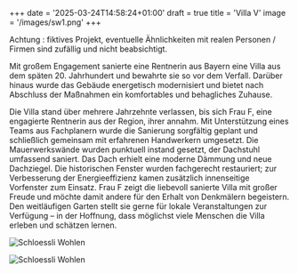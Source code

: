 +++
date = '2025-03-24T14:58:24+01:00'
draft = true
title = 'Villa V'
image = '/images/sw1.png'
+++


Achtung : fiktives Projekt, eventuelle Ähnlichkeiten mit realen Personen / Firmen sind zufällig und nicht beabsichtigt. 
<br>

Mit großem Engagement sanierte eine Rentnerin aus Bayern eine Villa aus dem späten 20. Jahrhundert und bewahrte sie so vor dem Verfall. Darüber hinaus wurde das Gebäude energetisch modernisiert und bietet nach Abschluss der Maßnahmen ein komfortables und behagliches Zuhause.


Die Villa stand über mehrere Jahrzehnte verlassen, bis sich Frau F, eine engagierte Rentnerin aus der Region, ihrer annahm. Mit Unterstützung eines Teams aus Fachplanern wurde die Sanierung sorgfältig geplant und schließlich gemeinsam mit erfahrenen Handwerkern umgesetzt.
Die Mauerwerkswände wurden punktuell instand gesetzt, der Dachstuhl umfassend saniert. Das Dach erhielt eine moderne Dämmung und neue Dachziegel. Die historischen Fenster wurden fachgerecht restauriert; zur Verbesserung der Energieeffizienz kamen zusätzlich innenseitige Vorfenster zum Einsatz.
Frau F zeigt die liebevoll sanierte Villa mit großer Freude und möchte damit andere für den Erhalt von Denkmälern begeistern. Den weitläufigen Garten stellt sie gerne für lokale Veranstaltungen zur Verfügung – in der Hoffnung, dass möglichst viele Menschen die Villa erleben und schätzen lernen.

 



![Schloessli Wohlen](/images/sw1.png)

![Schloessli Wohlen](/images/sw2.png)
